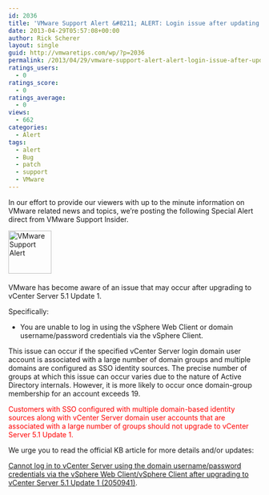 ```yaml
---
id: 2036
title: 'VMware Support Alert &#8211; ALERT: Login issue after updating to vCenter 5.1 Update 1'
date: 2013-04-29T05:57:08+00:00
author: Rick Scherer
layout: single
guid: http://vmwaretips.com/wp/?p=2036
permalink: /2013/04/29/vmware-support-alert-alert-login-issue-after-updating-to-vcenter-5-1-update-1/
ratings_users:
  - 0
ratings_score:
  - 0
ratings_average:
  - 0
views:
  - 662
categories:
  - Alert
tags:
  - alert
  - Bug
  - patch
  - support
  - VMware
---
```

In our effort to provide our viewers with up to the minute information on VMware related news and topics, we&#8217;re posting the following Special Alert direct from VMware Support Insider.

<img class="asset asset-image at-xid-6a00d8341c328153ef01543330c84d970c alignleft" style="margin: 0px 25px 5px 0px; border: 0px;" title="VMware Support Alert" src="http://blogs.vmware.com/tp/.a/6a00d8341c328153ef01543330c84d970c-800wi" alt="VMware Support Alert" width="86" height="86" border="0" />

VMware has become aware of an issue that may occur after upgrading to vCenter Server 5.1 Update 1.

Specifically:

  * You are unable to log in using the vSphere Web Client or domain username/password credentials via the vSphere Client.

This issue can occur if the specified vCenter Server login domain user account is associated with a large number of domain groups and multiple domains are configured as SSO identity sources. The precise number of groups at which this issue can occur varies due to the nature of Active Directory internals. However, it is more likely to occur once domain-group membership for an account exceeds 19.

<span style="color: #ff0000;">Customers with SSO configured with multiple domain-based identity sources along with vCenter Server domain user accounts that are associated with a large number of groups should not upgrade to vCenter Server 5.1 Update 1.</span>

We urge you to read the official KB article for more details and/or updates:
  
<a href="http://kb.vmware.com/kb/2050941" target="_blank">Cannot log in to vCenter Server using the domain username/password credentials via the vSphere Web Client/vSphere Client after upgrading to vCenter Server 5.1 Update 1 (2050941)</a>.

<img src="http://feeds.feedburner.com/~r/SupportInsiderAlerts/~4/3XIFYtAcFLM" alt="" width="1" height="1" />

&nbsp;